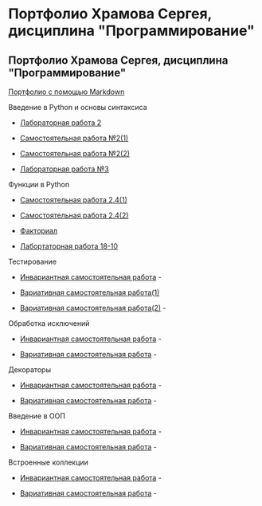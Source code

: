 # Портфолио Храмова Сергея, дисциплина "Программирование"

## Портфолио Храмова Сергея, дисциплина "Программирование"

<a href="https://github.com/Serega89Kh/Serega89Kh.github.io/blob/master/BIO.md">Портфолио с помощью Markdown</a>

Введение в Python и основы синтаксиса

* <a href="https://repl.it/@Serega89Kh/Truth-table">Лабораторная работа 2</a>

* <a href="https://repl.it/@Serega89Kh/Template-for-assignment-1">Самостоятельная работа №2(1)</a>

* <a href="https://repl.it/@Serega89Kh/Template-for-assignment-1-1">Самостоятельная работа №2(2)</a>

* <a href="https://repl.it/@Serega89Kh/20-09-18">Лабораторная работа №3</a>

Функции в Python

* <a href="https://repl.it/@Serega89Kh/function17">Самостоятельная работа 2.4(1)</a>

* <a href="https://repl.it/@Serega89Kh/function18">Самостоятельная работа 2.4(2)</a>

* <a href="https://repl.it/@Serega89Kh/Fact">Факториал</a>

* <a href="https://github.com/Serega89Kh/py18-10">Лабортаторная работа 18-10</a>

Тестирование

* <a href="">Инвариантная самостоятельная работа</a> -

* <a href="https://yadi.sk/i/ph-UjibYs4awrQ">Вариативная самостоятельная работа(1)</a>

* <a href="">Вариативная самостоятельная работа(2)</a> -

Обработка исключений

* <a href="">Инвариантная самостоятельная работа</a> -

* <a href="">Вариативная самостоятельная работа</a> -

Декораторы

* <a href="">Инвариантная самостоятельная работа</a> -

* <a href="">Вариативная самостоятельная работа</a> -

Введение в ООП

* <a href="">Инвариантная самостоятельная работа</a> -

* <a href="">Вариативная самостоятельная работа</a> -

Встроенные коллекции

* <a href="">Инвариантная самостоятельная работа</a> -

* <a href="">Вариативная самостоятельная работа</a> -

